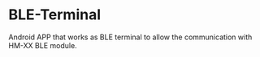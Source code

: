 # BLE-Terminal
Android APP that works as BLE terminal to allow the communication with HM-XX BLE module.
